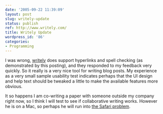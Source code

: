 ```yaml
---
date: '2005-09-22 11:39:09'
layout: post
slug: writely-update
status: publish
ref: http://www.writely.com/
title: Writely Update
wordpress_id: '86'
categories:
- Programming
---
```


I was wrong, [writely](http://www.writely.com/) does support hyperlinks and spell checking (as demonstrated by this posting), and they responded to my feedback very quickly.  So it really is a very nice tool for writing blog posts.  My experience as a very small sample usability test indicates perhaps that the UI design and help text should be tweaked a little to make the available features more obvious.

 It so happens I am co-writing a paper with someone outside my company right now, so I think I will test to see if collaborative writing works.  However he is on a Mac, so perhaps he will run into [the Safari problem](http://www.writely.com/BasePage.aspx?action=faq&question=what#faq6).


